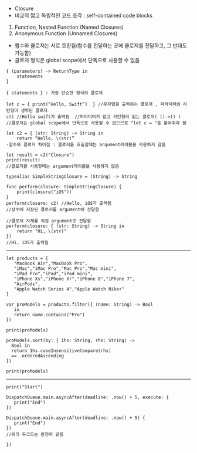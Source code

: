 - Closure
- 비교적 짧고 독립적인 코드 조각 : self-contained code blocks
1. Function, Nested Function (Named Closures)
2. Anonymous Function (Unnamed Closures)
- 함수와 클로저는 서로 호환됨(함수를 전달하는 곳에 클로저를 전달하고, 그 반대도 가능함)
- 클로저 형식은 global scope에서 단독으로 사용할 수 없음
```
{ (parameters) -> ReturnType in
    statements
}
```
```
{ statements } : 가장 단순한 형식의 클로저
```
```
let c = { print(“Hello, Swift”)  } //문자열을 출력하는 클로저 , 파라미터와 리턴형이 생략된 클로저
c() //Hello swift가 출력됨  //파라미터가 없고 리턴형이 없는 클로저( ()->() )
//클로저는 global scope에서 단독으로 사용할 수 없으므로 "let c = "을 붙여줘야 함
```
```
let c2 = { (str: String) -> String in
	return “Hello, \(str)”
-함수와 클로저 차이점 : 클로저를 호출할때는 argument레이블을 사용하지 않음
```
```
let result = c2("Closure")
print(result)
//클로저를 사용할때는 argument레이블을 사용하지 않음
```

```
typealias SimpleStringClosure = (String) -> String

func perform(closure: SimpleStringClosure) {
	print(closure("iOS"))
}
perform(closure: c2) //Hello, iOS가 출력됨
//상수에 저장된 클로저를 argument에 전달함
```

```
//클로저 자체를 직접 argument로 전달함
perform(closure: { (str: String) -> String in
	return "Hi, \(str)"
})
//Hi, iOS가 출력됨
```
-----------------------------------------
```
let products = [
   "MacBook Air","MacBook Pro",
   "iMac","iMac Pro","Mac Pro","Mac mini",
   "iPad Pro","iPad","iPad mini",
   "iPhone Xs","iPhone Xr","iPhone 8","iPhone 7",
   "AirPods",
   "Apple Watch Series 4","Apple Watch Nike+"
]

var proModels = products.filter({ (name: String) -> Bool
   in
   return name.contains("Pro")
})

print(proModels)

proModels.sort(by: { 1hs: String, rhs: String) ->
  Bool in
  return 1hs.caseInsensitiveCompare(rhs)
  == .orderedAscending
})

print(proModels)
```
-----------------------------------------
```
print("Start")

DispatchQueue.main.asyncAfter(deadline: .now() + 5, execute: {
   print("End")
})

DispatchQueue.main.asyncAfter(deadline: .now() + 5) {
   print("End")
})
//위의 두코드는 완전히 같음

})
```
